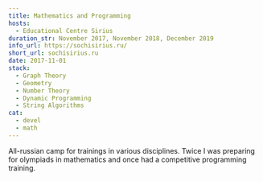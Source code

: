 ```yaml
---
title: Mathematics and Programming
hosts:
  - Educational Centre Sirius
duration_str: November 2017, November 2018, December 2019
info_url: https://sochisirius.ru/
short_url: sochisirius.ru
date: 2017-11-01
stack:
  - Graph Theory
  - Geometry
  - Number Theory
  - Dynamic Programming
  - String Algorithms
cat:
  - devel
  - math
---
```


All-russian camp for trainings in various disciplines. Twice I was preparing for olympiads in mathematics and once had a competitive programming training.
